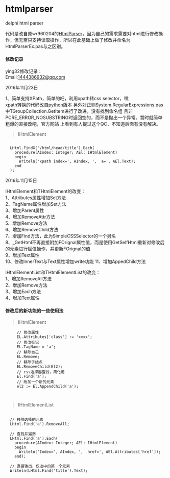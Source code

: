 # htmlparser
delphi html parser

代码是改自原wr960204的[HtmlParser](http://www.raysoftware.cn/?p=370)，因为自己的需求需要对html进行修改操作，但无奈只支持读取操作，所以在此基础上做了修改并命名为HtmlParserEx.pas与之区别。  

#### 修改记录
ying32修改记录：  
Email:1444386932@qq.com  

 2016年11月23日  

 1、简单支持XPath，简单的吧，利用xpath转css selector，嘿  
    xpath转换的代码改自[python版本](https://github.com/santiycr/cssify/blob/master/cssify.py)
    另外对正则System.RegularExpressions.pas中TGroupCollection.GetItem进行了改进，没有找到命名组
    且非PCRE_ERROR_NOSUBSTRING时返回空的，而不是抛出一个异常。暂时就简单粗爆的直接改吧，官方网站
    上看到有人提过这个QC，不知道后面有没有解决。   

> IHtmlElement  

```delphi  

  LHtml.FindX('/html/head/title').Each(
    procedure(AIndex: Integer; AEl: IHtmlElement) 
    begin
      Writeln('xpath index=', AIndex, ',  a=', AEl.Text);  
    end
  );

```  
   

2016年11月15日  


>  
 IHtmlElement和THtmlElement的改变：    
  1、Attributes属性增加Set方法    
  2、TagName属性增加Set方法  
  3、增加Parent属性    
  4、增加RemoveAttr方法    
  5、增加Remove方法  
  6、增加RemoveChild方法  
  7、增加Find方法，此为SimpleCSSSelector的一个另名  
  8、_GetHtml不再直接附加FOrignal属性值，而是使用GetSelfHtml重新对修改后的元素进行赋值操作，并更新FOrignal的值  
  9、增加Text属性  
  10、修改InnerText与Text属性增加write功能
  11、增加AppedChild方法 

>
 IHtmlElementList和THtmlElementList的改变：   
  1、增加RemoveAll方法  
  2、增加Remove方法  
  3、增加Each方法    
  4、增加Text属性  

#### 修改后的新功能的一些使用法  

> IHtmlElement  

```delphi  
     // 修改属性
     EL.Attributes['class'] := 'xxxx';
     // 修改标记
     EL.TagName = 'a';
     // 移除自己
     EL.Remove; 
     // 移除子结点
     EL.RemoveChild(El2);
     // css选择器查找，简化用
     El.Find('a');
     // 附加一个新的元素
     el2 := El.AppendChild('a');
     
     
```  

> IHtmlElementList  

```delphi  

  // 移除选择的元素
  LHtml.Find('a').RemoveAll;

  // 查找并遍沥
  LHtml.Find('a').Each(
    procedure(AIndex: Integer; AEl: IHtmlElement)
    begin
      Writeln('Index=', AIndex, ',  href=', AEl.Attributes['href']);
    end);

  // 直接输出，仅选中的第一个元素
  Writeln(LHtml.Find('title').Text);

```  
